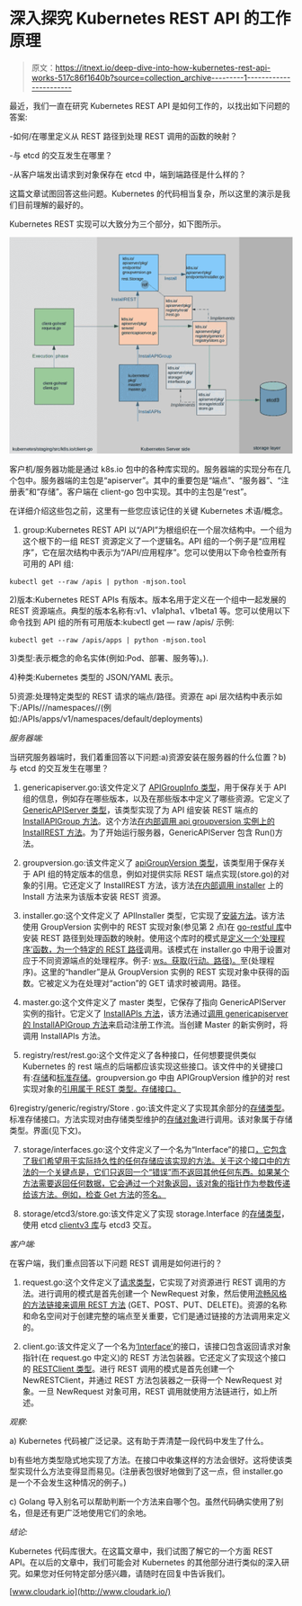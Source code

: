 # 深入探究 Kubernetes REST API 的工作原理

> 原文：<https://itnext.io/deep-dive-into-how-kubernetes-rest-api-works-517c86f1640b?source=collection_archive---------1----------------------->

最近，我们一直在研究 Kubernetes REST API 是如何工作的，以找出如下问题的答案:

-如何/在哪里定义从 REST 路径到处理 REST 调用的函数的映射？

-与 etcd 的交互发生在哪里？

-从客户端发出请求到对象保存在 etcd 中，端到端路径是什么样的？

这篇文章试图回答这些问题。Kubernetes 的代码相当复杂，所以这里的演示是我们目前理解的最好的。

Kubernetes REST 实现可以大致分为三个部分，如下图所示。

![](img/0dc147c13710d2d5f51aa5706c38f907.png)

客户机/服务器功能是通过 k8s.io 包中的各种库实现的。服务器端的实现分布在几个包中。服务器端的主包是“apiserver”。其中的重要包是“端点”、“服务器”、“注册表”和“存储”。客户端在 client-go 包中实现。其中的主包是“rest”。

在详细介绍这些包之前，这里有一些您应该记住的关键 Kubernetes 术语/概念。

1.  group:Kubernetes REST API 以“/API”为根组织在一个层次结构中。一个组为这个根下的一组 REST 资源定义了一个逻辑名。API 组的一个例子是“应用程序”，它在层次结构中表示为“/API/应用程序”。您可以使用以下命令检查所有可用的 API 组:

```
kubectl get --raw /apis | python -mjson.tool
```

2)版本:Kubernetes REST APIs 有版本。版本名用于定义在一个组中一起发展的 REST 资源端点。典型的版本名称有:v1、v1alpha1、v1beta1 等。您可以使用以下命令找到 API 组的所有可用版本:kubectl get — raw /apis/ <group-name>示例:</group-name>

```
kubectl get --raw /apis/apps | python -mjson.tool
```

3)类型:表示概念的命名实体(例如:Pod、部署、服务等)。).

4)种类:Kubernetes 类型的 JSON/YAML 表示。

5)资源:处理特定类型的 REST 请求的端点/路径。资源在 api 层次结构中表示如下:/APIs/<group>/<version>/namespaces/<namespace>/<kind-plural>(例如:/APIs/apps/v1/namespaces/default/deployments)</kind-plural></namespace></version></group>

*服务器端:*

当研究服务器端时，我们着重回答以下问题:a)资源安装在服务器的什么位置？b)与 etcd 的交互发生在哪里？

1) genericapiserver.go:该文件定义了 [APIGroupInfo 类型](https://github.com/kubernetes/kubernetes/blob/master/staging/src/k8s.io/apiserver/pkg/server/genericapiserver.go#L49)，用于保存关于 API 组的信息，例如存在哪些版本，以及在那些版本中定义了哪些资源。它定义了 [GenericAPIServer 类型](https://github.com/kubernetes/kubernetes/blob/master/staging/src/k8s.io/apiserver/pkg/server/genericapiserver.go#L75)，该类型实现了为 API 组安装 REST 端点的 [InstallAPIGroup 方法](https://github.com/kubernetes/kubernetes/blob/master/staging/src/k8s.io/apiserver/pkg/server/genericapiserver.go#L357)。这个方法[在内部调用 api groupversion 实例上的 InstallREST 方法](https://github.com/kubernetes/kubernetes/blob/master/staging/src/k8s.io/apiserver/pkg/server/genericapiserver.go#L328)。为了开始运行服务器，GenericAPIServer 包含 Run()方法。

2) groupversion.go:该文件定义了 [apiGroupVersion 类型](https://github.com/kubernetes/kubernetes/blob/master/staging/src/k8s.io/apiserver/pkg/endpoints/groupversion.go#L41)，该类型用于保存关于 API 组的特定版本的信息，例如对提供实际 REST 端点实现(store.go)的对象的引用。它还定义了 InstallREST 方法，该方法[在内部调用 installer](https://github.com/kubernetes/kubernetes/blob/master/staging/src/k8s.io/apiserver/pkg/endpoints/groupversion.go#L98) 上的 Install 方法来为该版本安装 REST 资源。

3) installer.go:这个文件定义了 APIInstaller 类型，它实现了[安装方法](https://github.com/kubernetes/kubernetes/blob/master/staging/src/k8s.io/apiserver/pkg/endpoints/installer.go#L94)。该方法使用 GroupVersion 实例中的 REST 实现对象(参见第 2 点)在 [go-restful 库](https://github.com/emicklei/go-restful)中安装 REST 路径到处理函数的映射。使用这个库时的模式是[定义一个‘处理程序’函数，为一个特定的 REST 路径](http://ernestmicklei.com/2012/11/go-restful-first-working-example/)调用。该模式在 installer.go 中用于设置对应于不同资源端点的处理程序。例子: [ws。获取(行动。路径)。](https://github.com/kubernetes/kubernetes/blob/master/staging/src/k8s.io/apiserver/pkg/endpoints/installer.go#L583)至(处理程序)。这里的“handler”是从 GroupVersion 实例的 REST 实现对象中获得的函数。它被定义为在处理对“action”的 GET 请求时被调用。路径。

4) master.go:这个文件定义了 master 类型，它保存了指向 GenericAPIServer 实例的指针。它定义了 [InstallAPIs 方法](https://github.com/kubernetes/kubernetes/blob/master/pkg/master/master.go#L404)，该方法通过[调用 genericapiserver 的 InstallAPIGroup 方法](https://github.com/kubernetes/kubernetes/blob/master/pkg/master/master.go#L432)来启动注册工作流。当创建 Master 的新实例时，将调用 InstallAPIs 方法。

5) registry/rest/rest.go:这个文件定义了各种接口，任何想要提供类似 Kubernetes 的 rest 端点的后端都应该实现这些接口。该文件中的关键接口有:[存储](https://github.com/kubernetes/kubernetes/blob/master/staging/src/k8s.io/apiserver/pkg/registry/rest/rest.go#L55)和[标准存储](https://github.com/kubernetes/kubernetes/blob/master/staging/src/k8s.io/apiserver/pkg/registry/rest/rest.go#L270)。groupversion.go 中由 APIGroupVersion 维护的对 rest 实现对象的[引用属于 REST 类型。存储接口。](https://github.com/kubernetes/kubernetes/blob/master/staging/src/k8s.io/apiserver/pkg/endpoints/groupversion.go#L42)

6)registry/generic/registry/Store . go:该文件定义了实现其余部分的[存储类型](https://github.com/kubernetes/kubernetes/blob/master/staging/src/k8s.io/apiserver/pkg/registry/generic/registry/store.go#L80)。标准存储接口。方法实现对由存储类型维护的[存储对象](https://github.com/kubernetes/kubernetes/blob/master/staging/src/k8s.io/apiserver/pkg/registry/generic/registry/store.go#L176)进行调用。该对象属于存储类型。界面(见下文)。

7) storage/interfaces.go:这个文件定义了一个名为“Interface”的接口[，它包含了我们希望用于实际持久性的任何存储应该实现的方法。关于这个接口中的方法的一个关键点是，它们只返回一个“错误”而不返回其他任何东西。如果某个方法需要返回任何数据，它会通过一个对象返回，该对象的指针作为参数传递给该方法。例如，检查 Get 方法](https://github.com/kubernetes/kubernetes/blob/master/staging/src/k8s.io/apiserver/pkg/storage/interfaces.go#L115)的[签名。](https://github.com/kubernetes/kubernetes/blob/master/staging/src/k8s.io/apiserver/pkg/storage/interfaces.go#L151)

8) storage/etcd3/store.go:该文件定义了实现 storage.Interface 的[存储类型](https://github.com/kubernetes/kubernetes/blob/master/staging/src/k8s.io/apiserver/pkg/storage/etcd3/store.go#L62)，使用 etcd [clientv3 库](https://github.com/kubernetes/kubernetes/blob/master/staging/src/k8s.io/apiserver/pkg/storage/etcd3/store.go#L129)与 etcd3 交互。

*客户端:*

在客户端，我们重点回答以下问题 REST 调用是如何进行的？

1) request.go:这个文件定义了[请求类型](https://github.com/kubernetes/kubernetes/blob/master/staging/src/k8s.io/client-go/rest/request.go#L80)，它实现了对资源进行 REST 调用的方法。进行调用的模式是首先创建一个 NewRequest 对象，然后使用[流畅风格的方法链接来调用 REST 方法](https://github.com/kubernetes/client-go/blob/master/rest/request_test.go#L1044) (GET、POST、PUT、DELETE)。资源的名称和命名空间对于创建完整的端点至关重要，它们是通过链接的方法调用来定义的。

2) client.go:该文件定义了一个名为[‘Interface’](https://github.com/kubernetes/kubernetes/blob/master/staging/src/k8s.io/client-go/rest/client.go#L43)的接口，该接口包含返回请求对象指针(在 request.go 中定义)的 REST 方法包装器。它还定义了实现这个接口的 [RESTClient 类型](https://github.com/kubernetes/kubernetes/blob/master/staging/src/k8s.io/client-go/rest/client.go#L61)。进行 REST 调用的模式是首先创建一个 NewRESTClient，并通过 REST 方法包装器之一获得一个 NewRequest 对象。一旦 NewRequest 对象可用，REST 调用就使用方法链进行，如上所述。

*观察:*

a) Kubernetes 代码被广泛记录。这有助于弄清楚一段代码中发生了什么。

b)有些地方类型隐式地实现了方法。在接口中收集这样的方法会很好。这将使该类型实现什么方法变得显而易见。(注册表包很好地做到了这一点，但 installer.go 是一个不会发生这种情况的例子。)

c) Golang 导入别名可以帮助判断一个方法来自哪个包。虽然代码确实使用了别名，但是还有更广泛地使用它们的余地。

*结论:*

Kubernetes 代码库很大。在这篇文章中，我们试图了解它的一个方面 REST API。在以后的文章中，我们可能会对 Kubernetes 的其他部分进行类似的深入研究。如果您对任何特定部分感兴趣，请随时在回复中告诉我们。

[www.cloudark.io](http://www.cloudark.io/)